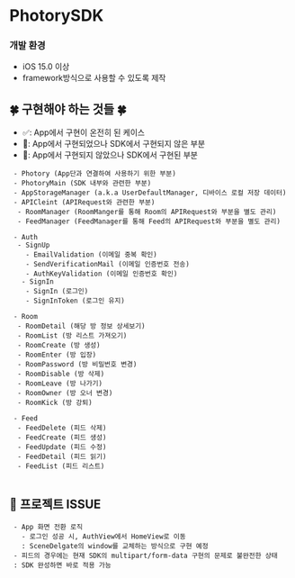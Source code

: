# PhotorySDK

### 개발 환경
* iOS 15.0 이상
* framework방식으로 사용할 수 있도록 제작

## 🍀 구현해야 하는 것들 🍀
 - ✅: App에서 구현이 온전히 된 케이스 <br>
 - 🌙: App에서 구현되었으나 SDK에서 구현되지 않은 부분 <br>
 - 🍑: App에서 구현되지 않았으나 SDK에서 구현된 부분 <br>
 
```
 - Photory (App단과 연결하여 사용하기 위한 부분)
 - PhotoryMain (SDK 내부와 관련한 부분)
 - AppStorageManager (a.k.a UserDefaultManager, 디바이스 로컬 저장 데이터) 
 - APICleint (APIRequest와 관련한 부분)
  - RoomManager (RoomManger를 통해 Room의 APIRequest와 부분을 별도 관리)
  - FeedManager (FeedManager를 통해 Feed의 APIRequest와 부분을 별도 관리)

 - Auth
  - SignUp
    - EmailValidation (이메일 중복 확인)
    - SendVerificationMail (이메일 인증번호 전송) 
    - AuthKeyValidation (이메일 인증번호 확인) 
   - SignIn
    - SignIn (로그인)
    - SignInToken (로그인 유지)
    
 - Room
  - RoomDetail (해당 방 정보 상세보기)
  - RoomList (방 리스트 가져오기)
  - RoomCreate (방 생성)
  - RoomEnter (방 입장)
  - RoomPassword (방 비밀번호 변경)
  - RoomDisable (방 삭제)
  - RoomLeave (방 나가기)
  - RoomOwner (방 오너 변경)
  - RoomKick (방 강퇴)
   
 - Feed
  - FeedDelete (피드 삭제)
  - FeedCreate (피드 생성)
  - FeedUpdate (피드 수정)
  - FeedDetail (피드 읽기)
  - FeedList (피드 리스트)
    
```
 
 ## 🚨 프로젝트 ISSUE
 ```
  - App 화면 전환 로직
    - 로그인 성공 시, AuthView에서 HomeView로 이동
    : SceneDelgate의 window를 교체하는 방식으로 구현 예정
  - 피드의 경우에는 현재 SDK의 multipart/form-data 구현의 문제로 불완전한 상태
  : SDK 완성하면 바로 적용 가능
  
 ```
